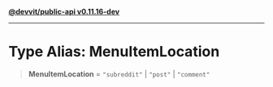 [**@devvit/public-api v0.11.16-dev**](../README.md)

---

# Type Alias: MenuItemLocation

> **MenuItemLocation** = `"subreddit"` \| `"post"` \| `"comment"`
